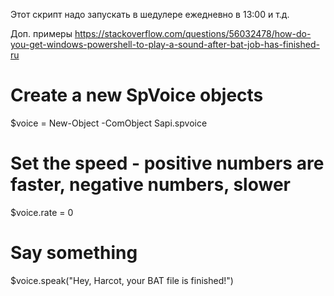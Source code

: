 Этот скрипт надо запускать в шедулере ежедневно в 13:00 и т.д.

Доп. примеры
https://stackoverflow.com/questions/56032478/how-do-you-get-windows-powershell-to-play-a-sound-after-bat-job-has-finished-ru
# Create a new SpVoice objects
$voice = New-Object -ComObject Sapi.spvoice
# Set the speed - positive numbers are faster, negative numbers, slower
$voice.rate = 0
# Say something
$voice.speak("Hey, Harcot, your BAT file is finished!")
